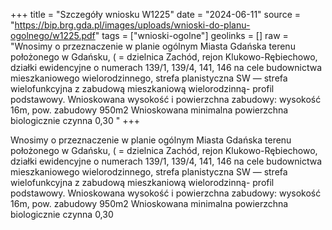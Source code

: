 +++
title = "Szczegóły wniosku W1225"
date = "2024-06-11"
source = "https://bip.brg.gda.pl/images/uploads/wnioski-do-planu-ogolnego/w1225.pdf"
tags = ["wnioski-ogolne"]
geolinks = []
raw = "Wnosimy o przeznaczenie w planie ogólnym Miasta Gdańska terenu położonego w Gdańsku, ( = dzielnica Zachód, rejon Klukowo-Rębiechowo, działki ewidencyjne o numerach 139/1, 139/4, 141, 146 na cele budownictwa mieszkaniowego wielorodzinnego, strefa planistyczna SW — strefa wielofunkcyjna z zabudową mieszkaniową wielorodzinną- profil podstawowy. Wnioskowana wysokość i powierzchna zabudowy: wysokość 16m, pow. zabudowy 950m2 Wnioskowana minimalna powierzchna biologicznie czynna 0,30 "
+++

Wnosimy o przeznaczenie w planie ogólnym Miasta Gdańska terenu położonego w Gdańsku,
( =
dzielnica Zachód, rejon Klukowo-Rębiechowo, działki ewidencyjne o numerach 139/1, 139/4, 141, 146 na cele
budownictwa mieszkaniowego wielorodzinnego, strefa planistyczna SW — strefa wielofunkcyjna z zabudową
mieszkaniową wielorodzinną- profil podstawowy.
Wnioskowana wysokość i powierzchna zabudowy: wysokość 16m, pow. zabudowy 950m2
Wnioskowana minimalna powierzchna biologicznie czynna 0,30



